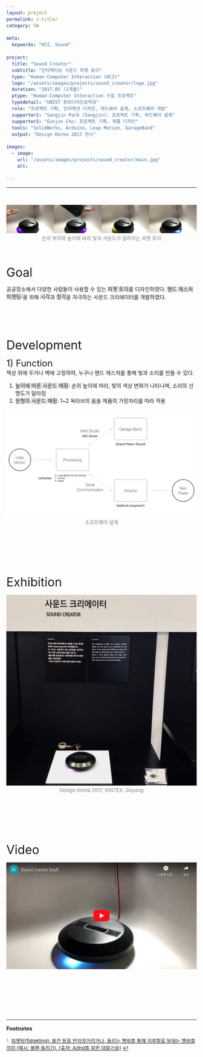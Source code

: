 ```yaml
---
layout: project
permalink: /:title/
category: SW

meta:
  keywords: "HCI, Sound"

project:
  title: "Sound Creator"
  subtitle: "인터랙티브 사운드 피젯 토이"
  type: "Human-Computer Interaction (HCI)"
  logo: "/assets/images/projects/sound_creator/logo.jpg"
  duration: "2017.05 (1개월)"
  ptype: "Human-Computer Interaction 수업 프로젝트"
  typedetail: "UNIST 창의디자인공학과"
  role: "프로젝트 기획, 인터랙션 디자인, 하드웨어 설계, 소프트웨어 개발"
  supporter1: "Sangjin Park (Sangjin): 프로젝트 기획, 하드웨어 설계"
  supporter2: "Eunjun Cho: 프로젝트 기획, 제품 디자인"
  tools: "SolidWorks, Arduino, Leap Motion, GarageBand"
  output: "Design Korea 2017 전시"

images:
  - image:
    url: "/assets/images/projects/sound_creator/main.jpg"
    alt:

---
```

---
<br>
<p align="center">
  <img src="/assets/images/projects/sound_creator/intro.png">
  <br>
  <font size="2em" color="gray">손의 위치와 높이에 따라 빛과 사운드가 달라지는 피젯 토이</font>
</p>
<br><br>

<font size="6em">Goal</font>
<br>

공공장소에서 다양한 사람들이 사용할 수 있는 <span style="background-color:#EBEBEB">피젯 토이</span>를 디자인하였다. <span style="background-color:#EBEBEB">핸드 제스처 피젯팅</span><sup id="F01">[<span style="color:MediumSeaGreen">1</span>](#footnote_1)</sup>을 위해 <span style="background-color:#EBEBEB">시각</span>과 <span style="background-color:#EBEBEB">청각</span>을 자극하는 사운드 크리에이터를 개발하였다.
<br><br><br><br><br><br>

<font size="6em">Development</font>
<br>

<font size="5em">1) Function</font>
<br>
책상 위에 두거나 벽에 고정하여, 누구나 핸드 제스처를 통해 빛과 소리를 만들 수 있다.
01. <span style="background-color:#EBEBEB">높이에 따른 사운드 매핑</span>: 손의 높이에 따라, 빛의 색상 변화가 나타나며, 소리의 선명도가 달라짐
02. <span style="background-color:#EBEBEB">원형의 사운드 매핑</span>: 1~2 옥타브의 음을 제품의 가장자리를 따라 적용

<p align="center">
  <img src="/assets/images/projects/sound_creator/tech.jpeg">
  <br>
  <font size="2em" color="gray">소프트웨어 설계</font>
</p>     
<br><br><br><br><br><br>

<font size="6em">Exhibition</font>
<br>

<p align="center">
  <img src="/assets/images/projects/sound_creator/dk.jpg">
  <br>
  <font size="2em" color="gray">Design Korea 2017, KINTEX, Goyang</font>
</p>   
<br><br><br><br><br><br>

<font size="6em">Video</font>
<br>

<p align="center">
  <a href="https://youtu.be/DJRkd_WlnzQ">
  <img src="/assets/images/projects/sound_creator/video.png">
  </a>
</p>  
<br><br><br><br><br><br>

---

**Footnotes**  

<a name="footnote_1"><font size="2em" color="MediumSeaGreen">1.</font></a> [<font size="2em">피젯팅(fidgeting): 물건 등을 만지작거리거나, 돌리는 행위를 통해 지루함을 달래는 행위를 의미 (예시: 볼펜 돌리기). <u>[출처: Adhd를 위한 대화기술]</u></font>](https://blog.naver.com/bshean1129/221584228215) [↩](#F01)  

<br><br><br>
